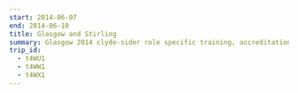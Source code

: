 ```yaml
---
start: 2014-06-07
end: 2014-06-10
title: Glasgow and Stirling
summary: Glasgow 2014 clyde-sider role specific training, accreditation and uniform collection. Plus, a day in Stirling.
trip_id:
  - t4WU1
  - t4WW1
  - t4WX1
---
```

